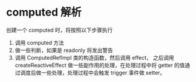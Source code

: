 # computed 解析

创建一个 computed 时，将按照以下步骤执行

1. 调用 computed 方法
2. 做一些判断，如果是 readonly 将发出警告
3. 调用 ComputedRefImpl 类的构造函数，然后调用 effect， 之后调用 createReactiveEffect 做一些副作用的处理，在处理过程中将 getter 的值通过调度后做一些处理，处理过程中会触发 trigger 事件做 setter。